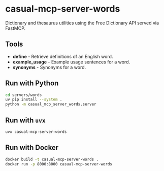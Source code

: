 # casual-mcp-server-words

Dictionary and thesaurus utilities using the Free Dictionary API served via FastMCP.

## Tools

- **define** - Retrieve definitions of an English word.
- **example_usage** - Example usage sentences for a word.
- **synonyms** - Synonyms for a word.

## Run with Python

```bash
cd servers/words
uv pip install --system .
python -m casual_mcp_server_words.server
```

## Run with `uvx`

```bash
uvx casual-mcp-server-words
```

## Run with Docker

```bash
docker build -t casual-mcp-server-words .
docker run -p 8000:8000 casual-mcp-server-words
```
